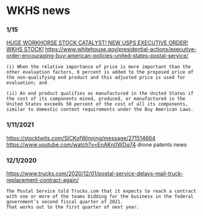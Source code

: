 # WKHS news


### 1/15
[HUGE WORKHORSE STOCK CATALYST! NEW USPS EXECUTIVE ORDER! WKHS STOCK!](https://www.youtube.com/watch?v=Z9Trw-H3eYQ)
https://www.whitehouse.gov/presidential-actions/executive-order-encouraging-buy-american-policies-united-states-postal-service/
```
(i) When the relative importance of price is more important than the other evaluation factors, 6 percent is added to the proposed price of the non-qualifying end product and this adjusted price is used for evaluation; and

(ii) An end product qualifies as manufactured in the United States if the cost of its components mined, produced, or manufactured in the United States exceeds 50 percent of the cost of all its components, similar to domestic content requirements under the Buy American Laws.
```


### 1/11/2021
https://stocktwits.com/SICKofWinning/message/271514664
https://www.youtube.com/watch?v=EnAKn0WDq74
drone patents news


### 12/1/2020
https://www.trucks.com/2020/12/01/postal-service-delays-mail-truck-replacement-contract-again/
```
The Postal Service told Trucks.com that it expects to reach a contract with one or more of the teams bidding for the business in the federal government’s second fiscal quarter of 2021.
That works out to the first quarter of next year.
```
